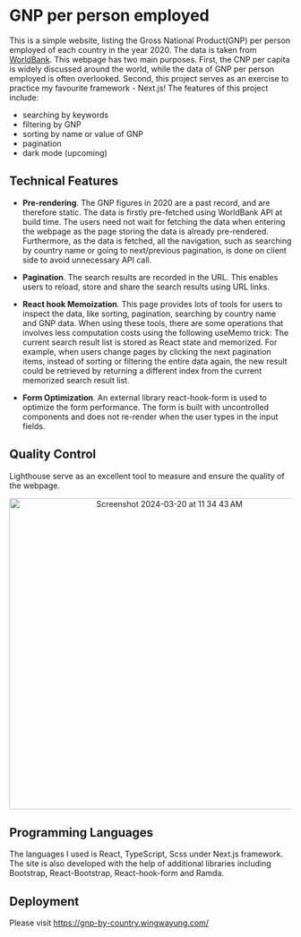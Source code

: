 # GNP per person employed
This is a simple website, listing the Gross National Product(GNP) per person employed of each country in the year 2020. The data is taken from [WorldBank](https://data.worldbank.org/indicator/SL.GDP.PCAP.EM.KD?end=2020&view=map). This webpage has two main purposes. First, the CNP per capita is widely discussed around the world, while the data of GNP per person employed is often overlooked. Second, this project serves as an exercise to practice my favourite framework - Next.js! The features of this project include:
  - searching by keywords
  - filtering by GNP
  - sorting by name or value of GNP
  - pagination
  - dark mode (upcoming)

## Technical Features
  - **Pre-rendering**. The GNP figures in 2020 are a past record, and are therefore static. The data is firstly pre-fetched using WorldBank API at build time. The users need not wait for fetching the data when entering the webpage as the page storing the data is already pre-rendered. Furthermore, as the data is fetched, all the navigation, such as searching by country name or going to next/previous pagination, is done on client side to avoid unnecessary API call.

  - **Pagination**. The search results are recorded in the URL. This enables users to reload, store and share the search results using URL links.

  - **React hook Memoization**. This page provides lots of tools for users to inspect the data, like sorting, pagination, searching by country name and GNP data. When using these tools, there are some operations that involves less computation costs using the following useMemo trick: The current search result list is stored as React state and memorized. For example, when users change pages by clicking the next pagination items, instead of sorting or filtering the entire data again, the new result could be retrieved by returning a different index from the current memorized search result list. 

  - **Form Optimization**. An external library react-hook-form is used to optimize the form performance. The form is built with uncontrolled components and does not re-render when the user types in the input fields.

## Quality Control
Lighthouse serve as an excellent tool to measure and ensure the quality of the webpage. 
<br />
<p align="center"><img width="556" alt="Screenshot 2024-03-20 at 11 34 43 AM" src="https://github.com/wingwayungg/gnp-by-country/assets/82010421/49ceaf4e-6f83-48d5-a168-3577b3dc29ec"></p>



## Programming Languages
The languages I used is React, TypeScript, Scss under Next.js framework. The site is also developed with the help of additional libraries including Bootstrap, React-Bootstrap, React-hook-form and Ramda.

## Deployment
Please visit https://gnp-by-country.wingwayung.com/
